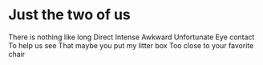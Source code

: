 # Just the two of us

There is nothing like long
Direct
Intense
Awkward
Unfortunate
Eye contact
To help us see
That maybe you put my litter box
Too close to your favorite chair
